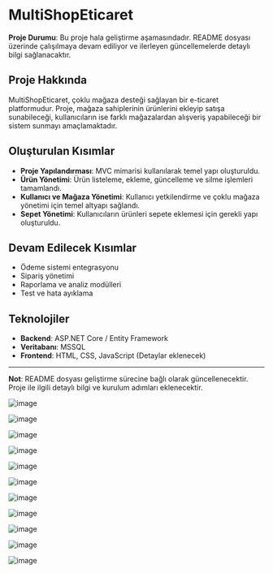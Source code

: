 # MultiShopEticaret

**Proje Durumu**: Bu proje hala geliştirme aşamasındadır. README dosyası üzerinde çalışılmaya devam ediliyor ve ilerleyen güncellemelerde detaylı bilgi sağlanacaktır.

## Proje Hakkında
MultiShopEticaret, çoklu mağaza desteği sağlayan bir e-ticaret platformudur. Proje, mağaza sahiplerinin ürünlerini ekleyip satışa sunabileceği, kullanıcıların ise farklı mağazalardan alışveriş yapabileceği bir sistem sunmayı amaçlamaktadır.

## Oluşturulan Kısımlar
- **Proje Yapılandırması**: MVC mimarisi kullanılarak temel yapı oluşturuldu.
- **Ürün Yönetimi**: Ürün listeleme, ekleme, güncelleme ve silme işlemleri tamamlandı.
- **Kullanıcı ve Mağaza Yönetimi**: Kullanıcı yetkilendirme ve çoklu mağaza yönetimi için temel altyapı sağlandı.
- **Sepet Yönetimi**: Kullanıcıların ürünleri sepete eklemesi için gerekli yapı oluşturuldu.

## Devam Edilecek Kısımlar
- Ödeme sistemi entegrasyonu
- Sipariş yönetimi
- Raporlama ve analiz modülleri
- Test ve hata ayıklama

## Teknolojiler
- **Backend**: ASP.NET Core / Entity Framework
- **Veritabanı**: MSSQL
- **Frontend**: HTML, CSS, JavaScript (Detaylar eklenecek)

---
**Not**: README dosyası geliştirme sürecine bağlı olarak güncellenecektir. Proje ile ilgili detaylı bilgi ve kurulum adımları eklenecektir.

![image](https://github.com/user-attachments/assets/524b6215-bd7e-4739-8a45-d60f1b7d3811)

![image](https://github.com/user-attachments/assets/73cdfc2b-c7e0-4fdb-88ed-8ba4e4927575)

![image](https://github.com/user-attachments/assets/8fe29665-f37c-49ed-8817-1cfdf8d25d19)

![image](https://github.com/user-attachments/assets/1dba5c32-ff43-4ade-a4d4-19b6c5792975)

![image](https://github.com/user-attachments/assets/c19216fb-b306-4bff-80e5-f1a031c3e253)

![image](https://github.com/user-attachments/assets/430ce49a-3dd4-4c67-aedd-62dd829b4489)

![image](https://github.com/user-attachments/assets/754df19d-6c4c-4130-9552-850ce3132562)

![image](https://github.com/user-attachments/assets/717fd1a1-ed5a-46aa-901a-779bfe85c0bc)

![image](https://github.com/user-attachments/assets/b2b3a70d-4f29-461b-a89e-de14b27591cc)

![image](https://github.com/user-attachments/assets/08402656-5f45-4a6f-b684-076a15ed6312)

![image](https://github.com/user-attachments/assets/baf34997-9db5-4689-9b0c-27e27be3982d)


